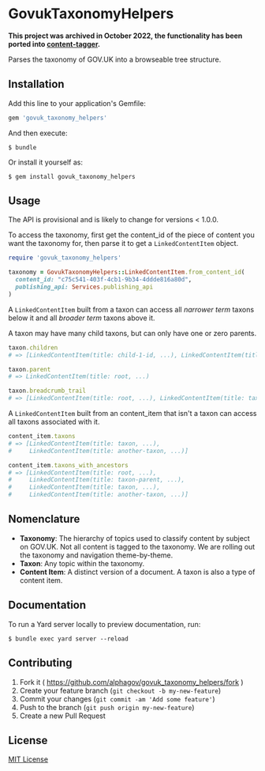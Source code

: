 # GovukTaxonomyHelpers

**This project was archived in October 2022, the functionality has been ported into [content-tagger](https://github.com/alphagov/content-tagger/pull/1391).**

Parses the taxonomy of GOV.UK into a browseable tree structure.

## Installation

Add this line to your application's Gemfile:

```ruby
gem 'govuk_taxonomy_helpers'
```

And then execute:

    $ bundle

Or install it yourself as:

    $ gem install govuk_taxonomy_helpers

## Usage

The API is provisional and is likely to change for versions < 1.0.0.

To access the taxonomy, first get the content_id of the piece of content you want the taxonomy for, then parse it to get a `LinkedContentItem` object.

```ruby
require 'govuk_taxonomy_helpers'

taxonomy = GovukTaxonomyHelpers::LinkedContentItem.from_content_id(
  content_id: "c75c541-403f-4cb1-9b34-4ddde816a80d",
  publishing_api: Services.publishing_api
)
```

A `LinkedContentItem` built from a taxon can access all *narrower term* taxons below it and all *broader term* taxons above it.

A taxon may have many child taxons, but can only have one or zero parents.

```ruby
taxon.children
# => [LinkedContentItem(title: child-1-id, ...), LinkedContentItem(title: child-2, ...)]

taxon.parent
# => LinkedContentItem(title: root, ...)

taxon.breadcrumb_trail
# => [LinkedContentItem(title: root, ...), LinkedContentItem(title: taxon, ...)]
```

A `LinkedContentItem` built from an content_item that isn't a taxon can access all taxons associated with it.

```ruby
content_item.taxons
# => [LinkedContentItem(title: taxon, ...),
#     LinkedContentItem(title: another-taxon, ...)]

content_item.taxons_with_ancestors
# => [LinkedContentItem(title: root, ...),
#     LinkedContentItem(title: taxon-parent, ...),
#     LinkedContentItem(title: taxon, ...),
#     LinkedContentItem(title: another-taxon, ...)]
```

## Nomenclature

- **Taxonomy**: The hierarchy of topics used to classify content by subject on GOV.UK. Not all content is tagged to the taxonomy. We are rolling out the taxonomy and navigation theme-by-theme.
- **Taxon**: Any topic within the taxonomy.
- **Content Item**: A distinct version of a document. A taxon is also a type of content item.

## Documentation

To run a Yard server locally to preview documentation, run:

    $ bundle exec yard server --reload

## Contributing

1. Fork it ( https://github.com/alphagov/govuk_taxonomy_helpers/fork )
2. Create your feature branch (`git checkout -b my-new-feature`)
3. Commit your changes (`git commit -am 'Add some feature'`)
4. Push to the branch (`git push origin my-new-feature`)
5. Create a new Pull Request

## License

[MIT License](LICENCE.txt)
